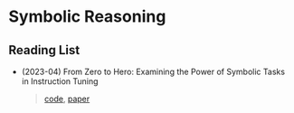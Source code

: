 # Symbolic Reasoning

## Reading List

- (2023-04) From Zero to Hero: Examining the Power of Symbolic Tasks in Instruction Tuning 
    > [code](https://github.com/sail-sg/symbolic-instruction-tuning), [paper](https://arxiv.org/abs/2304.07995)
